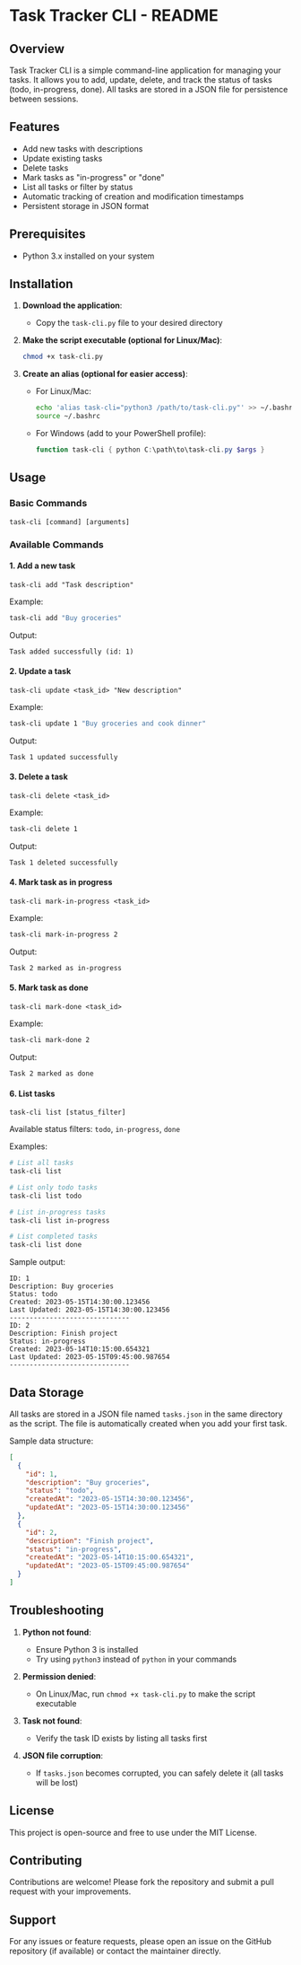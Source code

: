 # Task Tracker CLI - README

## Overview

Task Tracker CLI is a simple command-line application for managing your tasks. It allows you to add, update, delete, and track the status of tasks (todo, in-progress, done). All tasks are stored in a JSON file for persistence between sessions.

## Features

- Add new tasks with descriptions
- Update existing tasks
- Delete tasks
- Mark tasks as "in-progress" or "done"
- List all tasks or filter by status
- Automatic tracking of creation and modification timestamps
- Persistent storage in JSON format

## Prerequisites

- Python 3.x installed on your system

## Installation

1. **Download the application**:
   - Copy the `task-cli.py` file to your desired directory

2. **Make the script executable (optional for Linux/Mac)**:
   ```bash
   chmod +x task-cli.py
   ```

3. **Create an alias (optional for easier access)**:
   - For Linux/Mac:
     ```bash
     echo 'alias task-cli="python3 /path/to/task-cli.py"' >> ~/.bashrc
     source ~/.bashrc
     ```
   - For Windows (add to your PowerShell profile):
     ```powershell
     function task-cli { python C:\path\to\task-cli.py $args }
     ```

## Usage

### Basic Commands

```
task-cli [command] [arguments]
```

### Available Commands

#### 1. Add a new task
```
task-cli add "Task description"
```
Example:
```bash
task-cli add "Buy groceries"
```
Output:
```
Task added successfully (id: 1)
```

#### 2. Update a task
```
task-cli update <task_id> "New description"
```
Example:
```bash
task-cli update 1 "Buy groceries and cook dinner"
```
Output:
```
Task 1 updated successfully
```

#### 3. Delete a task
```
task-cli delete <task_id>
```
Example:
```bash
task-cli delete 1
```
Output:
```
Task 1 deleted successfully
```

#### 4. Mark task as in progress
```
task-cli mark-in-progress <task_id>
```
Example:
```bash
task-cli mark-in-progress 2
```
Output:
```
Task 2 marked as in-progress
```

#### 5. Mark task as done
```
task-cli mark-done <task_id>
```
Example:
```bash
task-cli mark-done 2
```
Output:
```
Task 2 marked as done
```

#### 6. List tasks
```
task-cli list [status_filter]
```
Available status filters: `todo`, `in-progress`, `done`

Examples:
```bash
# List all tasks
task-cli list

# List only todo tasks
task-cli list todo

# List in-progress tasks
task-cli list in-progress

# List completed tasks
task-cli list done
```

Sample output:
```
ID: 1
Description: Buy groceries
Status: todo
Created: 2023-05-15T14:30:00.123456
Last Updated: 2023-05-15T14:30:00.123456
------------------------------
ID: 2
Description: Finish project
Status: in-progress
Created: 2023-05-14T10:15:00.654321
Last Updated: 2023-05-15T09:45:00.987654
------------------------------
```

## Data Storage

All tasks are stored in a JSON file named `tasks.json` in the same directory as the script. The file is automatically created when you add your first task.

Sample data structure:
```json
[
  {
    "id": 1,
    "description": "Buy groceries",
    "status": "todo",
    "createdAt": "2023-05-15T14:30:00.123456",
    "updatedAt": "2023-05-15T14:30:00.123456"
  },
  {
    "id": 2,
    "description": "Finish project",
    "status": "in-progress",
    "createdAt": "2023-05-14T10:15:00.654321",
    "updatedAt": "2023-05-15T09:45:00.987654"
  }
]
```

## Troubleshooting

1. **Python not found**:
   - Ensure Python 3 is installed
   - Try using `python3` instead of `python` in your commands

2. **Permission denied**:
   - On Linux/Mac, run `chmod +x task-cli.py` to make the script executable

3. **Task not found**:
   - Verify the task ID exists by listing all tasks first

4. **JSON file corruption**:
   - If `tasks.json` becomes corrupted, you can safely delete it (all tasks will be lost)

## License

This project is open-source and free to use under the MIT License.

## Contributing

Contributions are welcome! Please fork the repository and submit a pull request with your improvements.

## Support

For any issues or feature requests, please open an issue on the GitHub repository (if available) or contact the maintainer directly.